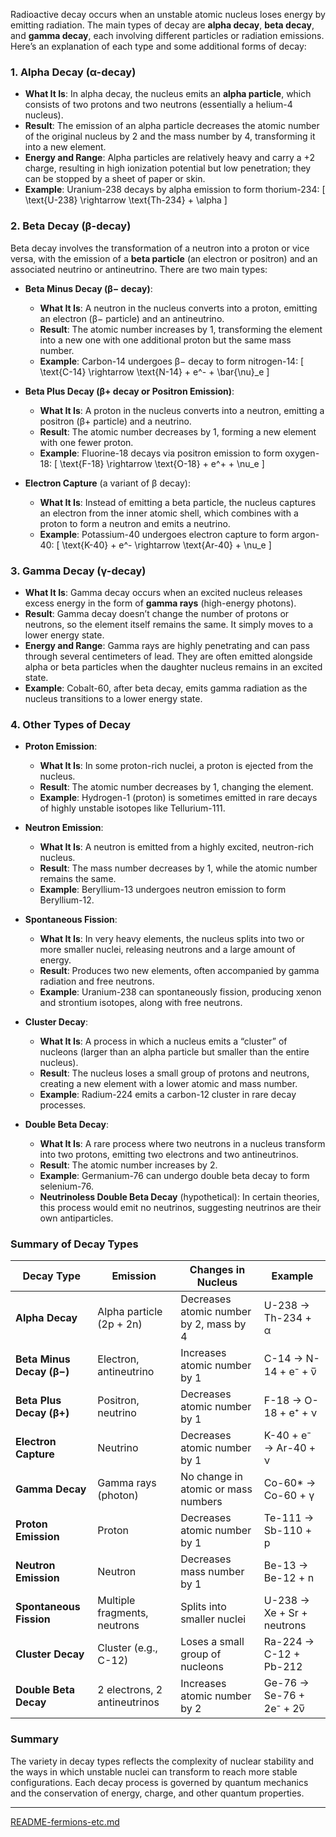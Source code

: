Radioactive decay occurs when an unstable atomic nucleus loses energy by emitting radiation. The main types of decay are **alpha decay**, **beta decay**, and **gamma decay**, each involving different particles or radiation emissions. Here’s an explanation of each type and some additional forms of decay:

### 1. **Alpha Decay (α-decay)**

- **What It Is**: In alpha decay, the nucleus emits an **alpha particle**, which consists of two protons and two neutrons (essentially a helium-4 nucleus).
- **Result**: The emission of an alpha particle decreases the atomic number of the original nucleus by 2 and the mass number by 4, transforming it into a new element.
- **Energy and Range**: Alpha particles are relatively heavy and carry a +2 charge, resulting in high ionization potential but low penetration; they can be stopped by a sheet of paper or skin.
- **Example**: Uranium-238 decays by alpha emission to form thorium-234:
  \[ \text{U-238} \rightarrow \text{Th-234} + \alpha \]

### 2. **Beta Decay (β-decay)**

Beta decay involves the transformation of a neutron into a proton or vice versa, with the emission of a **beta particle** (an electron or positron) and an associated neutrino or antineutrino. There are two main types:

   - **Beta Minus Decay (β− decay)**:
     - **What It Is**: A neutron in the nucleus converts into a proton, emitting an electron (β− particle) and an antineutrino.
     - **Result**: The atomic number increases by 1, transforming the element into a new one with one additional proton but the same mass number.
     - **Example**: Carbon-14 undergoes β− decay to form nitrogen-14:
       \[ \text{C-14} \rightarrow \text{N-14} + e^- + \bar{\nu}_e \]

   - **Beta Plus Decay (β+ decay or Positron Emission)**:
     - **What It Is**: A proton in the nucleus converts into a neutron, emitting a positron (β+ particle) and a neutrino.
     - **Result**: The atomic number decreases by 1, forming a new element with one fewer proton.
     - **Example**: Fluorine-18 decays via positron emission to form oxygen-18:
       \[ \text{F-18} \rightarrow \text{O-18} + e^+ + \nu_e \]

- **Electron Capture** (a variant of β decay):
   - **What It Is**: Instead of emitting a beta particle, the nucleus captures an electron from the inner atomic shell, which combines with a proton to form a neutron and emits a neutrino.
   - **Example**: Potassium-40 undergoes electron capture to form argon-40:
     \[ \text{K-40} + e^- \rightarrow \text{Ar-40} + \nu_e \]

### 3. **Gamma Decay (γ-decay)**

- **What It Is**: Gamma decay occurs when an excited nucleus releases excess energy in the form of **gamma rays** (high-energy photons).
- **Result**: Gamma decay doesn’t change the number of protons or neutrons, so the element itself remains the same. It simply moves to a lower energy state.
- **Energy and Range**: Gamma rays are highly penetrating and can pass through several centimeters of lead. They are often emitted alongside alpha or beta particles when the daughter nucleus remains in an excited state.
- **Example**: Cobalt-60, after beta decay, emits gamma radiation as the nucleus transitions to a lower energy state.

### 4. **Other Types of Decay**

   - **Proton Emission**:
     - **What It Is**: In some proton-rich nuclei, a proton is ejected from the nucleus.
     - **Result**: The atomic number decreases by 1, changing the element.
     - **Example**: Hydrogen-1 (proton) is sometimes emitted in rare decays of highly unstable isotopes like Tellurium-111.

   - **Neutron Emission**:
     - **What It Is**: A neutron is emitted from a highly excited, neutron-rich nucleus.
     - **Result**: The mass number decreases by 1, while the atomic number remains the same.
     - **Example**: Beryllium-13 undergoes neutron emission to form Beryllium-12.

   - **Spontaneous Fission**:
     - **What It Is**: In very heavy elements, the nucleus splits into two or more smaller nuclei, releasing neutrons and a large amount of energy.
     - **Result**: Produces two new elements, often accompanied by gamma radiation and free neutrons.
     - **Example**: Uranium-238 can spontaneously fission, producing xenon and strontium isotopes, along with free neutrons.

   - **Cluster Decay**:
     - **What It Is**: A process in which a nucleus emits a “cluster” of nucleons (larger than an alpha particle but smaller than the entire nucleus).
     - **Result**: The nucleus loses a small group of protons and neutrons, creating a new element with a lower atomic and mass number.
     - **Example**: Radium-224 emits a carbon-12 cluster in rare decay processes.

   - **Double Beta Decay**:
     - **What It Is**: A rare process where two neutrons in a nucleus transform into two protons, emitting two electrons and two antineutrinos.
     - **Result**: The atomic number increases by 2.
     - **Example**: Germanium-76 can undergo double beta decay to form selenium-76.
     - **Neutrinoless Double Beta Decay** (hypothetical): In certain theories, this process would emit no neutrinos, suggesting neutrinos are their own antiparticles.

### Summary of Decay Types

| Decay Type                 | Emission                   | Changes in Nucleus                  | Example                         |
|----------------------------|----------------------------|-------------------------------------|---------------------------------|
| **Alpha Decay**            | Alpha particle (2p + 2n)   | Decreases atomic number by 2, mass by 4 | U-238 → Th-234 + α             |
| **Beta Minus Decay (β−)**  | Electron, antineutrino     | Increases atomic number by 1             | C-14 → N-14 + e⁻ + ν̅          |
| **Beta Plus Decay (β+)**   | Positron, neutrino         | Decreases atomic number by 1             | F-18 → O-18 + e⁺ + ν           |
| **Electron Capture**       | Neutrino                   | Decreases atomic number by 1             | K-40 + e⁻ → Ar-40 + ν          |
| **Gamma Decay**            | Gamma rays (photon)        | No change in atomic or mass numbers      | Co-60* → Co-60 + γ             |
| **Proton Emission**        | Proton                     | Decreases atomic number by 1             | Te-111 → Sb-110 + p            |
| **Neutron Emission**       | Neutron                    | Decreases mass number by 1               | Be-13 → Be-12 + n              |
| **Spontaneous Fission**    | Multiple fragments, neutrons | Splits into smaller nuclei              | U-238 → Xe + Sr + neutrons     |
| **Cluster Decay**          | Cluster (e.g., C-12)       | Loses a small group of nucleons         | Ra-224 → C-12 + Pb-212         |
| **Double Beta Decay**      | 2 electrons, 2 antineutrinos | Increases atomic number by 2          | Ge-76 → Se-76 + 2e⁻ + 2ν̅      |

### Summary
The variety in decay types reflects the complexity of nuclear stability and the ways in which unstable nuclei can transform to reach more stable configurations. Each decay process is governed by quantum mechanics and the conservation of energy, charge, and other quantum properties.

---

[README-fermions-etc.md](https://t2m.io/4gV5WpY)

